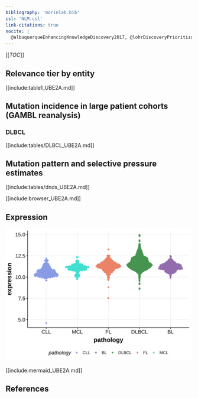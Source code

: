 ```yaml
---
bibliography: 'morinlab.bib'
csl: 'NLM.csl'
link-citations: true
nocite: |
  @albuquerqueEnhancingKnowledgeDiscovery2017, @lohrDiscoveryPrioritizationSomatic2012, @reddyGeneticFunctionalDrivers2017, @reichelFlowSortingExome2015, 
---
```

[[_TOC_]]


## Relevance tier by entity

[[include:table1_UBE2A.md]]

## Mutation incidence in large patient cohorts (GAMBL reanalysis)

### DLBCL
[[include:tables/DLBCL_UBE2A.md]]

## Mutation pattern and selective pressure estimates

[[include:tables/dnds_UBE2A.md]]

[[include:browser_UBE2A.md]]

## Expression
![](images/gene_expression/UBE2A_by_pathology.svg)
<!-- ORIGIN: reichelFlowSortingExome2015a -->
<!-- DLBCL: reddyGeneticFunctionalDrivers2017 -->
<!-- PMBL: reichelFlowSortingExome2015a -->

[[include:mermaid_UBE2A.md]]

## References
 
